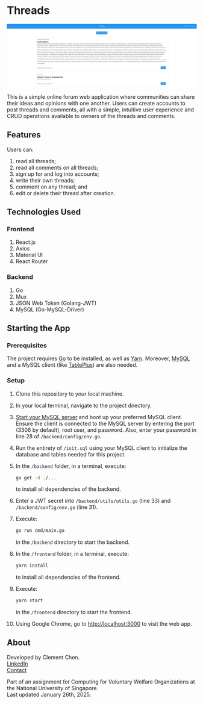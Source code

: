 # Threads

![Demo](images/demo.png)

This is a simple online forum web application where communities can share their ideas and opinions with one another. Users can create accounts to post threads and comments, all with a simple, intuitive user experience and CRUD operations available to owners of the threads and comments.

## Features

Users can:
1. read all threads;
2. read all comments on all threads;
3. sign up for and log into accounts;
4. write their own threads;
5. comment on any thread; and
6. edit or delete their thread after creation.

## Technologies Used

### Frontend

1. React.js
2. Axios
3. Material UI
4. React Router

### Backend

1. Go
2. Mux
3. JSON Web Token (Golang-JWT)
4. MySQL (Go-MySQL-Driver)

## Starting the App

### Prerequisites

The project requires [Go](https://go.dev) to be installed, as well as [Yarn](https://yarnpkg.com). Moreover, [MySQL](https://www.mysql.com) and a MySQL client (like [TablePlus](https://tableplus.com)) are also needed.

### Setup

1. Clone this repository to your local machine.
2. In your local terminal, navigate to the project directory.
3. [Start your MySQL server](https://dev.mysql.com/doc/mysql-getting-started/en/) and boot up your preferred MySQL client. Ensure the client is connected to the MySQL server by entering the port (3306 by default), root user, and password. Also, enter your password in line 28 of `/backend/config/env.go`.
4. Run the entirety of `/init.sql` using your MySQL client to initialize the database and tables needed for this project.
5. In the `/backend` folder, in a terminal, execute:

   ```bash
   go get -d ./...
   ```

   to install all dependencies of the backend.

6. Enter a JWT secret into `/backend/utils/utils.go` (line 33) and `/backend/config/env.go` (line 31).
7. Execute:

   ```bash
   go run cmd/main.go
   ```

   in the `/backend` directory to start the backend.
8. In the `/frontend` folder, in a terminal, execute:

   ```bash
   yarn install
   ```

   to install all dependencies of the frontend.
9. Execute:

   ```bash
   yarn start
   ```

   in the `/frontend` directory to start the frontend.
10. Using Google Chrome, go to [http://localhost:3000](http://localhost:3000) to visit the web app.

## About

Developed by Clement Chen.  
[LinkedIn](https://www.linkedin.com/in/clementchendra)  
[Contact](mailto:clementaditya@gmail.com)

Part of an assignment for Computing for Voluntary Welfare Organizations at the National University of Singapore.  
Last updated January 26th, 2025.

